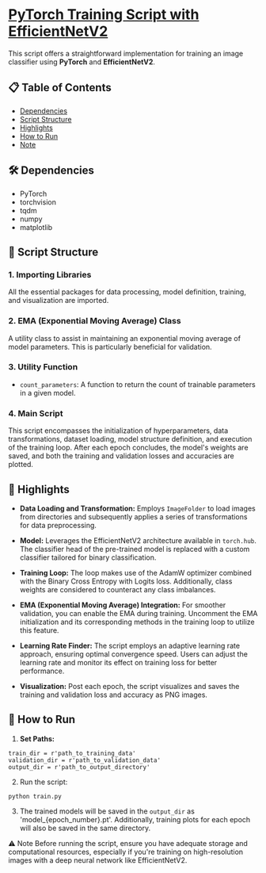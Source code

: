 # [PyTorch Training Script with EfficientNetV2](https://github.com/hankyul2/EfficientNetV2-pytorch)

This script offers a straightforward implementation for training an image classifier using **PyTorch** and **EfficientNetV2**.

## 📋 Table of Contents
- [Dependencies](#-dependencies)
- [Script Structure](#-script-structure)
- [Highlights](#-highlights)
- [How to Run](#-how-to-run)
- [Note](#⚠️-note)

## 🛠 Dependencies
- PyTorch
- torchvision
- tqdm
- numpy
- matplotlib

## 📖 Script Structure

### 1. **Importing Libraries**
All the essential packages for data processing, model definition, training, and visualization are imported.

### 2. **EMA (Exponential Moving Average) Class**
A utility class to assist in maintaining an exponential moving average of model parameters. This is particularly beneficial for validation.

### 3. **Utility Function**
- `count_parameters`: A function to return the count of trainable parameters in a given model.

### 4. **Main Script**
This script encompasses the initialization of hyperparameters, data transformations, dataset loading, model structure definition, and execution of the training loop. After each epoch concludes, the model's weights are saved, and both the training and validation losses and accuracies are plotted.

## 🌟 Highlights

- **Data Loading and Transformation:** Employs `ImageFolder` to load images from directories and subsequently applies a series of transformations for data preprocessing.

- **Model:** Leverages the EfficientNetV2 architecture available in `torch.hub`. The classifier head of the pre-trained model is replaced with a custom classifier tailored for binary classification.

- **Training Loop:** The loop makes use of the AdamW optimizer combined with the Binary Cross Entropy with Logits loss. Additionally, class weights are considered to counteract any class imbalances.

- **EMA (Exponential Moving Average) Integration:** For smoother validation, you can enable the EMA during training. Uncomment the EMA initialization and its corresponding methods in the training loop to utilize this feature.

- **Learning Rate Finder:** The script employs an adaptive learning rate approach, ensuring optimal convergence speed. Users can adjust the learning rate and monitor its effect on training loss for better performance.

- **Visualization:** Post each epoch, the script visualizes and saves the training and validation loss and accuracy as PNG images.

## 🚀 How to Run

1. **Set Paths:**
```
train_dir = r'path_to_training_data'
validation_dir = r'path_to_validation_data'
output_dir = r'path_to_output_directory'
```


2. Run the script:
```
python train.py
```

3. The trained models will be saved in the `output_dir` as 'model_{epoch_number}.pt'. Additionally, training plots for each epoch will also be saved in the same directory.

⚠️ Note
Before running the script, ensure you have adequate storage and computational resources, especially if you're training on high-resolution images with a deep neural network like EfficientNetV2.